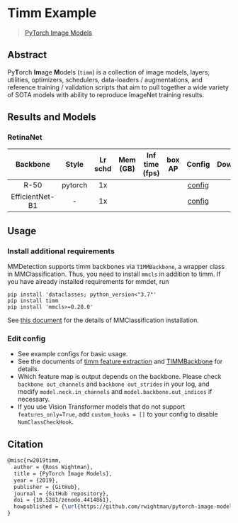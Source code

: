 # Timm Example

> [PyTorch Image Models](https://github.com/rwightman/pytorch-image-models)

<!-- [OTHERS] -->

## Abstract

Py**T**orch **Im**age **M**odels (`timm`) is a collection of image models, layers, utilities, optimizers, schedulers, data-loaders / augmentations, and reference training / validation scripts that aim to pull together a wide variety of SOTA models with ability to reproduce ImageNet training results.

<!--
<div align=center>
<img src="" height="400" />
</div>
-->

## Results and Models

### RetinaNet

| Backbone        | Style   | Lr schd | Mem (GB) | Inf time (fps) | box AP | Config | Download |
|:---------------:|:-------:|:-------:|:--------:|:--------------:|:------:|:------:|:--------:|
| R-50            | pytorch | 1x      |          |                |        | [config](./retinanet_timm_tv_resnet50_fpn_1x_coco.py) |      |
| EfficientNet-B1 | -       | 1x      |          |                |        | [config](./retinanet_timm_efficientnet_b1_fpn_1x_coco.py) |      |

## Usage

### Install additional requirements

MMDetection supports timm backbones via `TIMMBackbone`, a wrapper class in MMClassification.
Thus, you need to install `mmcls` in addition to timm.
If you have already installed requirements for mmdet, run

```shell
pip install 'dataclasses; python_version<"3.7"'
pip install timm
pip install 'mmcls>=0.20.0'
```

See [this document](https://mmclassification.readthedocs.io/en/latest/install.html) for the details of MMClassification installation.

### Edit config

* See example configs for basic usage.
* See the documents of [timm feature extraction](https://rwightman.github.io/pytorch-image-models/feature_extraction/#multi-scale-feature-maps-feature-pyramid) and [TIMMBackbone](https://mmclassification.readthedocs.io/en/latest/api.html#mmcls.models.backbones.TIMMBackbone) for details.
* Which feature map is output depends on the backbone.
  Please check `backbone out_channels` and `backbone out_strides` in your log, and modify `model.neck.in_channels` and `model.backbone.out_indices` if necessary.
* If you use Vision Transformer models that do not support `features_only=True`, add `custom_hooks = []` to your config to disable `NumClassCheckHook`.

## Citation

```latex
@misc{rw2019timm,
  author = {Ross Wightman},
  title = {PyTorch Image Models},
  year = {2019},
  publisher = {GitHub},
  journal = {GitHub repository},
  doi = {10.5281/zenodo.4414861},
  howpublished = {\url{https://github.com/rwightman/pytorch-image-models}}
}
```

